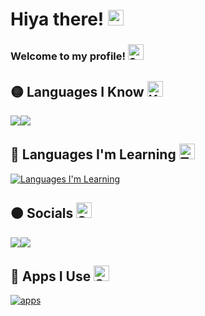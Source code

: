 # Hiya there! <img src="https://raw.githubusercontent.com/Tarikul-Islam-Anik/Animated-Fluent-Emojis/master/Emojis/Hand%20gestures/Waving%20Hand.png" alt="Waving Hand" width="25" height="25" />


### Welcome to my profile! <img src="https://raw.githubusercontent.com/Tarikul-Islam-Anik/Animated-Fluent-Emojis/master/Emojis/Smilies/Smiling%20Face%20with%20Smiling%20Eyes.png" alt="Smiling Face with Smiling Eyes" width="25" height="25" />
## 🟡 Languages I Know <img src="https://raw.githubusercontent.com/Tarikul-Islam-Anik/Animated-Fluent-Emojis/master/Emojis/Objects/Keyboard.png" alt="Keyboard" width="25" height="25" />
<a href="https://scratch.mit.edu/users/T0XlC_HD"><img src="https://media.discordapp.net/attachments/962646188220370974/1185712917786673172/scratchicon.png?ex=65909c35&is=657e2735&hm=278f172802561c1b17b20e6accbac83d343731e886f2925748eb825287e609a0&=&format=webp&quality=lossless&width=61&height=61"><img src="https://media.discordapp.net/attachments/962646188220370974/1185713970548588666/turbowarpicon.png?ex=65909d30&is=657e2830&hm=ce3d592566f10a629fcc22214756d792ae035c912245d6870068350135ab4777&=&format=webp&quality=lossless&width=59&height=59"></a>

## 🔴 Languages I'm Learning <img src="https://raw.githubusercontent.com/Tarikul-Islam-Anik/Animated-Fluent-Emojis/master/Emojis/Smilies/Thinking%20Face.png" alt="Thinking Face" width="25" height="25" />
[![Languages I'm Learning](https://skillicons.dev/icons?i=html,css,python,js)](https://skillicons.dev)

## 🟠 Socials <img src="https://raw.githubusercontent.com/Tarikul-Islam-Anik/Animated-Fluent-Emojis/master/Emojis/Smilies/Speech%20Balloon.png" alt="Speech Balloon" width="25" height="25" />
<a href="https://app.meower.org/users/LordPenguin"><img src="https://media.discordapp.net/attachments/962646188220370974/1185723956402061372/fluentmeowy.png?ex=6590a67c&is=657e317c&hm=a1c03086cd69c9c8f55a9bcff1b29a4604d9b9c1c44787259efc34b4b8d29b85&=&format=webp&quality=lossless&width=50&height=50"></a><a href="https://scratch.mit.edu/users/T0XlC_HD"><img src="https://media.discordapp.net/attachments/962646188220370974/1185712917786673172/scratchicon.png?ex=65909c35&is=657e2735&hm=278f172802561c1b17b20e6accbac83d343731e886f2925748eb825287e609a0&=&format=webp&quality=lossless&width=50&height=50"></a>

## 🔵 Apps I Use <img src="https://raw.githubusercontent.com/Tarikul-Islam-Anik/Animated-Fluent-Emojis/master/Emojis/Smilies/Smiling%20Face%20with%20Sunglasses.png" alt="Smiling Face with Sunglasses" width="25" height="25" />
[![apps](https://skillicons.dev/icons?i=vscode,replit,github,figma,blender)](https://skillicons.dev)
<!--
**RealLordPenguin/RealLordPenguin** is a ✨ _special_ ✨ repository because its `README.md` (this file) appears on your GitHub profile.

Here are some ideas to get you started:

- 🔭 I’m currently working on ...
- 🌱 I’m currently learning ...
- 👯 I’m looking to collaborate on ...
- 🤔 I’m looking for help with ...
- 💬 Ask me about ...
- 📫 How to reach me: ...

- ⚡ Fun fact: ...
-->
